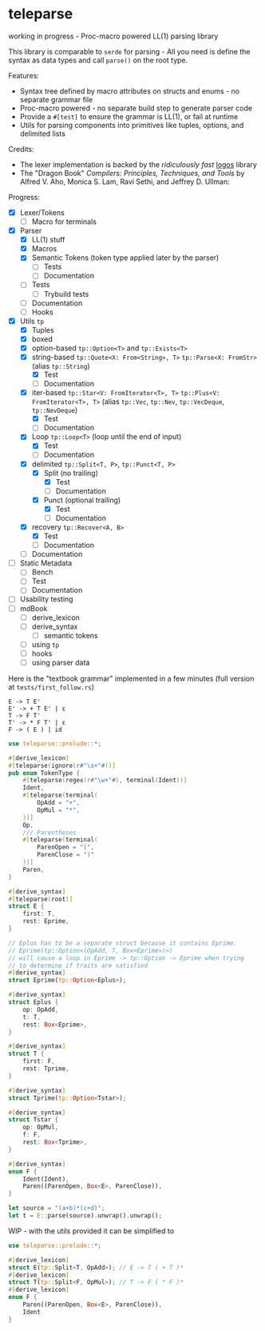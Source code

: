 # teleparse

working in progress - Proc-macro powered LL(1) parsing library

This library is comparable to `serde` for parsing - All you need is define the syntax
as data types and call `parse()` on the root type.

Features:
- Syntax tree defined by macro attributes on structs and enums - no separate grammar file
- Proc-macro powered - no separate build step to generate parser code
- Provide a `#[test]` to ensure the grammar is LL(1), or fail at runtime
- Utils for parsing components into primitives like tuples, options, and delimited lists

Credits:
- The lexer implementation is backed by the *ridiculously fast* [logos](https://github.com/maciejhirsz/logos) library
- The "Dragon Book" _Compilers: Principles, Techniques, and Tools_ by Alfred V. Aho, Monica S. Lam, Ravi Sethi, and Jeffrey D. Ullman:

Progress:
- [x] Lexer/Tokens
  - [ ] Macro for terminals
- [x] Parser
  - [x] LL(1) stuff
  - [x] Macros
  - [x] Semantic Tokens (token type applied later by the parser)
    - [ ] Tests
    - [ ] Documentation
  - [ ] Tests
    - [ ] Trybuild tests
  - [ ] Documentation
  - [ ] Hooks
- [x] Utils `tp`
  - [x] Tuples
  - [x] boxed
  - [x] option-based `tp::Option<T>` and `tp::Exists<T>`
  - [x] string-based `tp::Quote<X: From<String>, T>` `tp::Parse<X: FromStr>` (alias `tp::String`)
    - [x] Test
    - [ ] Documentation
  - [x] iter-based `tp::Star<V: FromIterator<T>, T>` `tp::Plus<V: FromIterator<T>, T>` (alias `tp::Vec`, `tp::Nev`, `tp::VecDeque`, `tp::NevDeque`)
    - [x] Test
    - [ ] Documentation
  - [x] Loop `tp::Loop<T>` (loop until the end of input)
    - [x] Test
    - [ ] Documentation
  - [x] delimited `tp::Split<T, P>`, `tp::Punct<T, P>`
    - [x] Split (no trailing)
      - [x] Test
      - [ ] Documentation
    - [x] Punct (optional trailing)
      - [x] Test
      - [ ] Documentation
  - [x] recovery `tp::Recover<A, B>`
    - [x] Test
    - [ ] Documentation
  - [ ] Documentation
- [ ] Static Metadata
  - [ ] Bench
  - [ ] Test
  - [ ] Documentation
- [ ] Usability testing
- [ ] mdBook
  - [ ] derive_lexicon
  - [ ] derive_syntax
    - [ ] semantic tokens
  - [ ] using `tp`
  - [ ] hooks
  - [ ] using parser data

Here is the "textbook grammar" implemented in a few minutes (full version at `tests/first_follow.rs`)
```
E -> T E'
E' -> + T E' | ε
T -> F T'
T' -> * F T' | ε
F -> ( E ) | id
```
```rust
use teleparse::prelude::*;

#[derive_lexicon]
#[teleparse(ignore(r#"\s+"#))]
pub enum TokenType {
    #[teleparse(regex(r#"\w+"#), terminal(Ident))]
    Ident,
    #[teleparse(terminal(
        OpAdd = "+",
        OpMul = "*",
    ))]
    Op,
    /// Parentheses
    #[teleparse(terminal(
        ParenOpen = "(",
        ParenClose = ")"
    ))]
    Paren,
}

#[derive_syntax]
#[teleparse(root)]
struct E { 
    first: T,
    rest: Eprime,
}

// Eplus has to be a separate struct because it contains Eprime.
// Eprime(tp::Option<(OpAdd, T, Box<Eprime>)>) 
// will cause a loop in Eprime -> tp::Option -> Eprime when trying
// to determine if traits are satisfied
#[derive_syntax]
struct Eprime(tp::Option<Eplus>);

#[derive_syntax]
struct Eplus {
    op: OpAdd,
    t: T,
    rest: Box<Eprime>,
}

#[derive_syntax]
struct T {
    first: F,
    rest: Tprime,
}

#[derive_syntax]
struct Tprime(tp::Option<Tstar>);

#[derive_syntax]
struct Tstar {
    op: OpMul,
    f: F,
    rest: Box<Tprime>,
}

#[derive_syntax]
enum F {
    Ident(Ident),
    Paren((ParenOpen, Box<E>, ParenClose)),
}

let source = "(a+b)*(c+d)";
let t = E::parse(source).unwrap().unwrap();
```

WIP - with the utils provided it can be simplified to
```rust
use teleparse::prelude::*;

#[derive_lexicon]
struct E(tp::Split<T, OpAdd>); // E -> T ( + T )*
#[derive_lexicon]
struct T(tp::Split<F, OpMul>); // T -> F ( * F )*
#[derive_lexicon]
enum F {
    Paren((ParenOpen, Box<E>, ParenClose)),
    Ident
}

```

